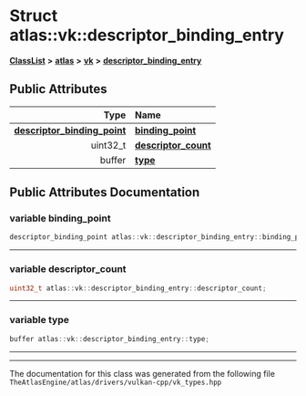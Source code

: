 

# Struct atlas::vk::descriptor\_binding\_entry



[**ClassList**](annotated.md) **>** [**atlas**](namespaceatlas.md) **>** [**vk**](namespaceatlas_1_1vk.md) **>** [**descriptor\_binding\_entry**](structatlas_1_1vk_1_1descriptor__binding__entry.md)


























## Public Attributes

| Type | Name |
| ---: | :--- |
|  [**descriptor\_binding\_point**](structatlas_1_1vk_1_1descriptor__binding__point.md) | [**binding\_point**](#variable-binding_point)  <br> |
|  uint32\_t | [**descriptor\_count**](#variable-descriptor_count)  <br> |
|  buffer | [**type**](#variable-type)  <br> |












































## Public Attributes Documentation




### variable binding\_point 

```C++
descriptor_binding_point atlas::vk::descriptor_binding_entry::binding_point;
```




<hr>



### variable descriptor\_count 

```C++
uint32_t atlas::vk::descriptor_binding_entry::descriptor_count;
```




<hr>



### variable type 

```C++
buffer atlas::vk::descriptor_binding_entry::type;
```




<hr>

------------------------------
The documentation for this class was generated from the following file `TheAtlasEngine/atlas/drivers/vulkan-cpp/vk_types.hpp`

